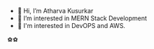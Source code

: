 - 👋 Hi, I’m Atharva Kusurkar
- 👀 I’m interested in MERN Stack Development
- 🌱 I'm interested in DevOPS and AWS.



⚽⚽
